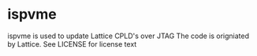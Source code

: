 # ispvme
ispvme is used to update Lattice CPLD's over JTAG
The code is origniated by Lattice.
See LICENSE for license text
